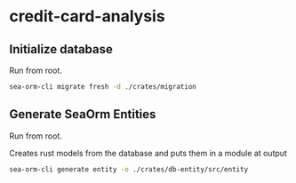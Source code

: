 # credit-card-analysis

## Initialize database

Run from root.

```bash
sea-orm-cli migrate fresh -d ./crates/migration
```

## Generate SeaOrm Entities

Run from root.

Creates rust models from the database and puts them in a module at output

```bash
sea-orm-cli generate entity -o ./crates/db-entity/src/entity
```
